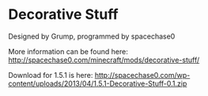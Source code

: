 Decorative Stuff
================
Designed by Grump, programmed by spacechase0

More information can be found here: http://spacechase0.com/minecraft/mods/decorative-stuff/

Download for 1.5.1 is here: http://spacechase0.com/wp-content/uploads/2013/04/1.5.1-Decorative-Stuff-0.1.zip

